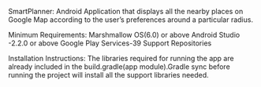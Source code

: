 SmartPlanner:
Android Application that displays all the nearby places on Google Map according to the user’s preferences around a particular radius.

Minimum Requirements:
Marshmallow OS(6.0) or above
Android Studio -2.2.0 or above
Google Play Services-39
Support Repositories


Installation Instructions:
The libraries required for running the app are already included in the build.gradle(app module).Gradle sync before running the project will install all the support libraries needed.
